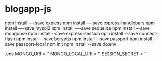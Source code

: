 # blogapp-js

npm install —-save express
npm install —-save express-handlebars
npm install —-save mysql2
npm install —-save sequelize
npm install –-save mongoose
npm install --save express-session
npm install --save connect-flash
npm install --save bcryptjs
npm install --save passport
npm install --save passport-local
npm init
npm install --save dotenv

.env
MONGO_URI = ''
MONGO_LOCAL_URI = ''
SESSION_SECRET = ''
